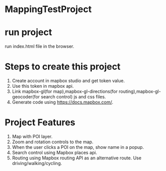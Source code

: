 # MappingTestProject

# run project 
 run index.html file in the browser.

# Steps to create this project

1. Create account in mapbox studio and get token value.
2. Use this token in mapbox api.
3. Link mapbox-gl(for map),mapbox-gl-directions(for routing),mapbox-gl-geocoder(for search control) js and css files.
4. Generate code using https://docs.mapbox.com/.


# Project Features

1. Map with POI layer.
3. Zoom and rotation controls to the map.
4. When the user clicks a POI on the map, show name in a popup.
5. Search control using Mapbox places api.
6. Routing using Mapbox routing API as an alternative route. Use driving/walking/cycling.

